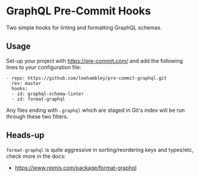 # GraphQL Pre-Commit Hooks

Two simple hooks for linting and formatting GraphQL schemas.

## Usage

Set-up your project with https://pre-commit.com/ and add the following
lines to your configuration file:

    - repo: https://github.com/leehambley/pre-commit-graphql.git
      rev: master
      hooks:
      - id: graphql-schema-linter
      - id: format-graphql

Any files ending with `.graphql` which are staged in Git's index will be run through these two filters.

## Heads-up

`format-graphql` is quite aggressive in sorting/reordering keys and types/etc, check more in the docs:

- https://www.npmjs.com/package/format-graphql

